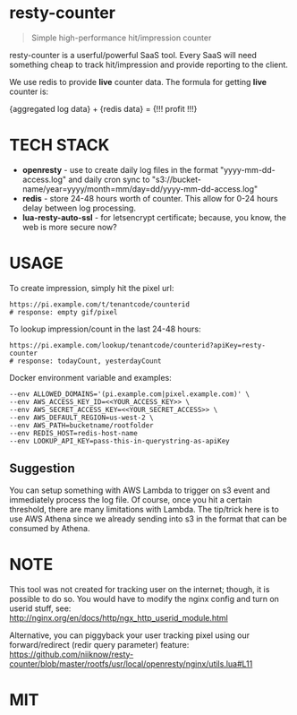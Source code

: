# resty-counter
> Simple high-performance hit/impression counter

resty-counter is a userful/powerful SaaS tool.  Every SaaS will need something cheap to track hit/impression and provide reporting to the client.

We use redis to provide **live** counter data.  The formula for getting **live** counter is: 

{aggregated log data} + {redis data} = {!!! profit !!!}

# TECH STACK
* **openresty** - use to create daily log files in the format "yyyy-mm-dd-access.log" and daily cron sync to "s3://bucket-name/year=yyyy/month=mm/day=dd/yyyy-mm-dd-access.log"
* **redis** - store 24-48 hours worth of counter.  This allow for 0-24 hours  delay between log processing.
* **lua-resty-auto-ssl** - for letsencrypt certificate; because, you know, the web is more secure now?

# USAGE

To create impression, simply hit the pixel url: 
```shell
https://pi.example.com/t/tenantcode/counterid
# response: empty gif/pixel
```

To lookup impression/count in the last 24-48 hours: 

```shell
https://pi.example.com/lookup/tenantcode/counterid?apiKey=resty-counter
# response: todayCount, yesterdayCount
```

Docker environment variable and examples:
```shell
--env ALLOWED_DOMAINS='(pi.example.com|pixel.example.com)' \
--env AWS_ACCESS_KEY_ID=<<YOUR_ACCESS_KEY>> \
--env AWS_SECRET_ACCESS_KEY=<<YOUR_SECRET_ACCESS>> \
--env AWS_DEFAULT_REGION=us-west-2 \
--env AWS_PATH=bucketname/rootfolder
--env REDIS_HOST=redis-host-name
--env LOOKUP_API_KEY=pass-this-in-querystring-as-apiKey
```

## Suggestion
You can setup something with AWS Lambda to trigger on s3 event and immediately process the log file.  Of course, once you hit a certain threshold, there are many limitations with Lambda.  The tip/trick here is to use AWS Athena since we already sending into s3 in the format that can be consumed by Athena.

# NOTE
This tool was not created for tracking user on the internet; though, it is possible to do so.  You would have to modify the nginx config and turn on userid stuff, see: http://nginx.org/en/docs/http/ngx_http_userid_module.html

Alternative, you can piggyback your user tracking pixel using our forward/redirect (redir query parameter) feature: https://github.com/niiknow/resty-counter/blob/master/rootfs/usr/local/openresty/nginx/utils.lua#L11

# MIT

